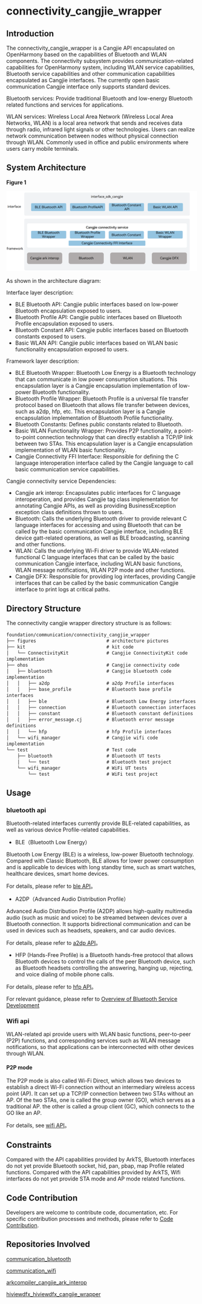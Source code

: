 # connectivity_cangjie_wrapper

## Introduction

The connectivity_cangjie_wrapper is a Cangjie API encapsulated on OpenHarmony based on the capabilities of Bluetooth and WLAN components. The connectivity subsystem provides communication-related capabilities for OpenHarmony system, including WLAN service capabilities, Bluetooth service capabilities and other communication capabilities encapsulated as Cangjie interfaces. The currently open basic communication Cangjie interface only supports standard devices.

Bluetooth services: Provide traditional Bluetooth and low-energy Bluetooth related functions and services for applications.

WLAN services: Wireless Local Area Network (Wireless Local Area Networks, WLAN) is a local area network that sends and receives data through radio, infrared light signals or other technologies. Users can realize network communication between nodes without physical connection through WLAN. Commonly used in office and public environments where users carry mobile terminals.

## System Architecture

**Figure 1**

![](figures/connectivity_cangjie_wrapper_architecture_en.png)

As shown in the architecture diagram:

Interface layer description:

- BLE Bluetooth API: Cangjie public interfaces based on low-power Bluetooth encapsulation exposed to users.
- Bluetooth Profile API: Cangjie public interfaces based on Bluetooth Profile encapsulation exposed to users.
- Bluetooth Constant API: Cangjie public interfaces based on Bluetooth constants exposed to users.
- Basic WLAN  API: Cangjie public interfaces based on WLAN basic functionality encapsulation exposed to users.

Framework layer description:

- BLE Bluetooth Wrapper: Bluetooth Low Energy is a Bluetooth technology that can communicate in low power consumption situations. This encapsulation layer is a Cangjie encapsulation implementation of low-power Bluetooth functionality.
- Bluetooth Profile Wrapper: Bluetooth Profile is a universal file transfer protocol based on Bluetooth that allows file transfer between devices, such as a2dp, hfp, etc. This encapsulation layer is a Cangjie encapsulation implementation of Bluetooth Profile functionality.
- Bluetooth Constants: Defines public constants related to Bluetooth.
- Basic WLAN Functionality Wrapper: Provides P2P functionality, a point-to-point connection technology that can directly establish a TCP/IP link between two STAs. This encapsulation layer is a Cangjie encapsulation implementation of WLAN basic functionality.
- Cangjie Connectivity FFI Interface: Responsible for defining the C language interoperation interface called by the Cangjie language to call basic communication service capabilities.

Cangjie connectivity service Dependencies:

- Cangjie ark interop: Encapsulates public interfaces for C language interoperation, and provides Cangjie tag class implementation for annotating Cangjie APIs, as well as providing BusinessException exception class definitions thrown to users.
- Bluetooth: Calls the underlying Bluetooth driver to provide relevant C language interfaces for accessing and using Bluetooth that can be called by the basic communication Cangjie interface, including BLE device gatt-related operations, as well as BLE broadcasting, scanning and other functions.
- WLAN: Calls the underlying Wi-Fi driver to provide WLAN-related functional C language interfaces that can be called by the basic communication Cangjie interface, including WLAN basic functions, WLAN message notifications, WLAN P2P mode and other functions.
- Cangjie DFX: Responsible for providing log interfaces, providing Cangjie interfaces that can be called by the basic communication Cangjie interface to print logs at critical paths.

## Directory Structure

The connectivity cangjie wrapper directory structure is as follows:

```
foundation/communication/connectivity_cangjie_wrapper
├── figures                          # architecture pictures
├── kit                              # kit code
│   └── ConnectivityKit              # Cangjie ConnectivityKit code implementation
├── ohos                             # Cangjie connectivity code
│   ├── bluetooth                    # Cangjie bluetooth code implementation
│   │   ├── a2dp                     # a2dp Profile interfaces
│   │   ├── base_profile             # Bluetooth base profile interfaces
│   │   ├── ble                      # Bluetooth Low Energy interfaces
│   │   ├── connection               # Bluetooth connection interfaces
│   │   ├── constant                 # Bluetooth constant definitions
│   │   ├── error_message.cj         # Bluetooth error message definitions
│   │   └── hfp                      # hfp Profile interfaces
│   └── wifi_manager                 # Cangjie wifi code implementation
└── test                             # Test code
    ├── bluetooth                    # Bluetooth UT tests
    │   └── test                     # Bluetooth test project
    └── wifi_manager                 # WiFi UT tests
        └── test                     # WiFi test project
```

## Usage

### bluetooth api

Bluetooth-related interfaces currently provide BLE-related capabilities, as well as various device Profile-related capabilities.

-   BLE（Bluetooth Low Energy）

Bluetooth Low Energy (BLE) is a wireless, low-power Bluetooth technology. Compared with Classic Bluetooth, BLE allows for lower power consumption and is applicable to devices with long standby time, such as smart watches, healthcare devices, smart home devices.

For details, please refer to [ble API](https://gitcode.com/openharmony-sig/arkcompiler_cangjie_ark_interop/blob/master/doc/API_Reference/source_en/apis/ConnectivityKit/cj-apis-bluetooth-ble.md)。

-   A2DP（Advanced Audio Distribution Profile）

Advanced Audio Distribution Profile (A2DP) allows high-quality multimedia audio (such as music and voice) to be streamed between devices over a Bluetooth connection. It supports bidirectional communication and can be used in devices such as headsets, speakers, and car audio devices.

For details, please refer to [a2dp API](https://gitcode.com/openharmony-sig/arkcompiler_cangjie_ark_interop/blob/master/doc/API_Reference/source_en/apis/ConnectivityKit/cj-apis-bluetooth-a2dp.md)。

-   HFP (Hands-Free Profile) is a Bluetooth hands-free protocol that allows Bluetooth devices to control the calls of the peer Bluetooth device, such as Bluetooth headsets controlling the answering, hanging up, rejecting, and voice dialing of mobile phone calls.

For details, please refer to [hfp API](https://gitcode.com/openharmony-sig/arkcompiler_cangjie_ark_interop/blob/master/doc/API_Reference/source_en/apis/ConnectivityKit/cj-apis-bluetooth-hfp.md)。

For relevant guidance, please refer to [Overview of Bluetooth Service Development](https://gitcode.com/openharmony-sig/arkcompiler_cangjie_ark_interop/blob/master/doc/Dev_Guide/source_en/connectivity/bluetooth/cj-bluetooth-overview.md)

### Wifi api

WLAN-related api provide users with WLAN basic functions, peer-to-peer (P2P) functions, and corresponding services such as WLAN message notifications, so that applications can be interconnected with other devices through WLAN.

#### P2P mode

The P2P mode is also called Wi-Fi Direct, which allows two devices to establish a direct Wi-Fi connection without an intermediary wireless access point (AP). It can set up a TCP/IP connection between two STAs without an AP. Of the two STAs, one is called the group owner (GO), which serves as a traditional AP. the other is called a group client (GC), which connects to the GO like an AP.

For details, see [wifi API](https://gitcode.com/openharmony-sig/arkcompiler_cangjie_ark_interop/blob/master/doc/API_Reference/source_en/apis/ConnectivityKit/cj-apis-wifi_manager.md)。

## Constraints

Compared with the API capabilities provided by ArkTS, Bluetooth interfaces do not yet provide Bluetooth socket, hid, pan, pbap, map Profile related functions.
Compared with the API capabilities provided by ArkTS, Wifi interfaces do not yet provide STA mode and AP mode related functions.

## Code Contribution

Developers are welcome to contribute code, documentation, etc. For specific contribution processes and methods, please refer to [Code Contribution](https://gitcode.com/openharmony/docs/blob/master/en/contribute/code-contribution.md).

## Repositories Involved

[communication_bluetooth](https://gitcode.com/openharmony/communication_bluetooth/blob/master/README.md)

[communication_wifi](https://gitcode.com/openharmony/communication_wifi/blob/master/README.md)

[arkcompiler_cangjie_ark_interop](https://gitcode.com/openharmony-sig/arkcompiler_cangjie_ark_interop/blob/master/README.md)

[hiviewdfx_hiviewdfx_cangjie_wrapper](https://gitcode.com/openharmony-sig/hiviewdfx_hiviewdfx_cangjie_wrapper/blob/master/README.md)